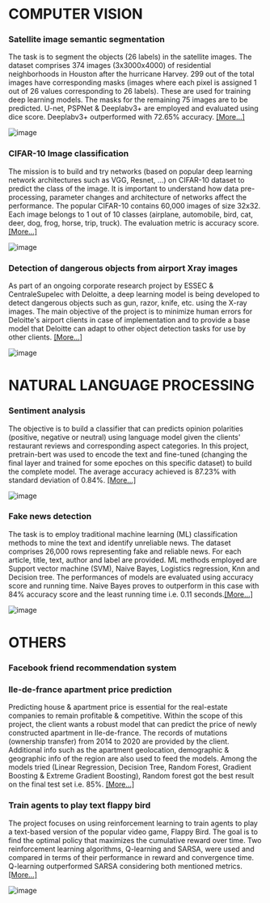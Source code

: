 # COMPUTER VISION
### Satellite image semantic segmentation 

The task is to segment the objects (26 labels) in the satellite images. The dataset comprises 374 images (3x3000x4000) of residential neighborhoods in Houston after the hurricane Harvey. 299 out of the total images have corresponding masks (images where each pixel is assigned 1 out of 26 values corresponding to 26 labels). These are used for training deep learning models. The masks for the remaining 75 images are to be predicted. U-net, PSPNet & Deeplabv3+ are employed and evaluated using dice score. Deeplabv3+ outperformed with 72.65% accuracy. [[More...]](https://github.com/nguyen-nhat-mai/satellite-image-semantic-segmentation)

![image](https://user-images.githubusercontent.com/85484281/215187360-3b609176-daab-446c-9d89-7c7b87733686.png)

### CIFAR-10 Image classification

The mission is to build and try networks (based on popular deep learning network architectures such as VGG, Resnet, ...) on CIFAR-10 dataset to predict the class of the image. It is important to understand how data pre-processing, parameter changes and architecture of networks affect the performance. The popular CIFAR-10 contains 60,000 images of size 32x32. Each image belongs to 1 out of 10 classes (airplane, automobile, bird, cat, deer, dog, frog, horse, trip, truck). The evaluation metric is accuracy score. [[More...]](https://github.com/nguyen-nhat-mai/CIFAR-10-image_classification)

![image](https://user-images.githubusercontent.com/85484281/215329326-83096d2e-2be3-41e3-bf20-12b27bbc17da.png)

### Detection of dangerous objects from airport Xray images

As part of an ongoing corporate research project by ESSEC & CentraleSupelec with Deloitte, a deep learning model is being developed to detect dangerous objects such as gun, razor, knife, etc. using the X-ray images. The main objective of the project is to minimize human errors for Deloitte's airport clients in case of implementation and to provide a base model that Deloitte can adapt to other object detection tasks for use by other clients. [[More...]](https://github.com/nguyen-nhat-mai/object_detection)

![image](https://user-images.githubusercontent.com/85484281/215324696-54c4e149-7363-4ce1-915a-0a2875f2195f.png)

# NATURAL LANGUAGE PROCESSING

### Sentiment analysis

The objective is to build a classifier that can predicts opinion polarities (positive, negative or neutral) using language model given the clients' restaurant reviews and corresponding aspect categories. In this project, pretrain-bert was used to encode the text and fine-tuned (changing the final layer and trained for some epoches on this specific dataset) to build the complete model. The average accuracy achieved is 87.23% with standard deviation of 0.84%. [[More...]](https://github.com/nguyen-nhat-mai/sentiment_analysis)

![image](https://user-images.githubusercontent.com/85484281/233020875-e758a8b9-e331-41f2-9ebd-edade0776d7b.png)

### Fake news detection

The task is to employ traditional machine learning (ML) classification methods to mine the text and identify unreliable news. The dataset comprises 26,000 rows representing fake and reliable news. For each article, title, text, author and label are provided. ML methods employed are Support vector machine (SVM), Naive Bayes, Logistics regression, Knn and Decision tree. The performances of models are evaluated using accuracy score and running time. Naive Bayes proves to outperform in this case with 84% accuracy score and the least running time i.e. 0.11 seconds.[[More...]](https://github.com/nguyen-nhat-mai/fake-news-detection)

![image](https://user-images.githubusercontent.com/85484281/214878082-377fcd85-a8c0-46dc-99ef-06890d66d681.png)

# OTHERS

### Facebook friend recommendation system

### Ile-de-france apartment price prediction
Predicting house & apartment price is essential for the real-estate companies to remain profitable & competitive. Within the scope of this project, the client wants a robust model that can predict the price of newly constructed apartment in Ile-de-france. The records of mutations (ownership transfer) from 2014 to 2020 are provided by the client. Additional info such as the apartment geolocation, demographic & geographic info of the region are also used to feed the models. Among the models tried (Linear Regression, Decision Tree, Random Forest, Gradient Boosting & Extreme Gradient Boosting), Random forest got the best result on the final test set i.e. 85%. [[More...]](https://github.com/nguyen-nhat-mai/ile-de-france-apartment-price-prediction)

### Train agents to play text flappy bird

The project focuses on using reinforcement learning to train agents to play a text-based version of the popular video game, Flappy Bird. The goal is to find the optimal policy that maximizes the cumulative reward over time. Two reinforcement learning algorithms, Q-learning and SARSA, were used and compared in terms of their performance in reward and convergence time. Q-learning outperformed SARSA considering both mentioned metrics. [[More...]](https://github.com/nguyen-nhat-mai/train_agent_play_flappy-bird)

![image](https://user-images.githubusercontent.com/85484281/233027137-02ffd55c-f7b8-4eba-93a9-1d7125353edc.png)

